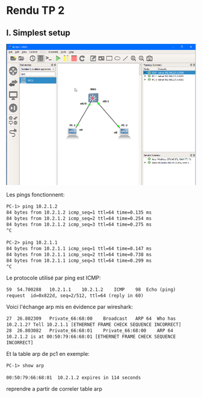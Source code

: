 # Rendu TP 2

## I. Simplest setup

![alt text](https://github.com/MathieuCaselles/b2/blob/master/reseau/rendu_tp/tp2/gns3-tp2-screen.png)

Les pings fonctionnent:

    PC-1> ping 10.2.1.2
    84 bytes from 10.2.1.2 icmp_seq=1 ttl=64 time=0.135 ms
    84 bytes from 10.2.1.2 icmp_seq=2 ttl=64 time=0.254 ms
    84 bytes from 10.2.1.2 icmp_seq=3 ttl=64 time=0.275 ms
    ^C

    PC-2> ping 10.2.1.1
    84 bytes from 10.2.1.1 icmp_seq=1 ttl=64 time=0.147 ms
    84 bytes from 10.2.1.1 icmp_seq=2 ttl=64 time=0.738 ms
    84 bytes from 10.2.1.1 icmp_seq=3 ttl=64 time=0.299 ms
    ^C


Le protocole utilisé par ping est ICMP:

    59	54.700288	10.2.1.1	10.2.1.2	ICMP	98	Echo (ping) request  id=0x822d, seq=2/512, ttl=64 (reply in 60)

Voici l'échange arp mis en évidence par wireshark:

    27	26.802309	Private_66:68:00	Broadcast	ARP	64	Who has 10.2.1.2? Tell 10.2.1.1 [ETHERNET FRAME CHECK SEQUENCE INCORRECT]
    28	26.803082	Private_66:68:01	Private_66:68:00	ARP	64	10.2.1.2 is at 00:50:79:66:68:01 [ETHERNET FRAME CHECK SEQUENCE INCORRECT]

Et la table arp de pc1 en exemple:

    PC-1> show arp

    00:50:79:66:68:01  10.2.1.2 expires in 114 seconds

reprendre a partir de correler table arp